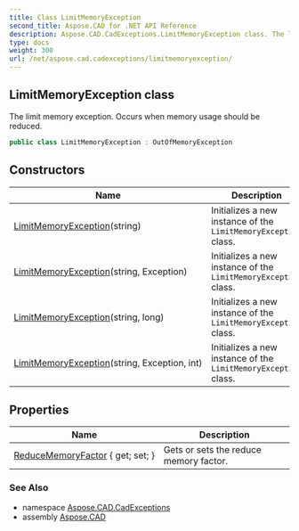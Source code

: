 ```yaml
---
title: Class LimitMemoryException
second_title: Aspose.CAD for .NET API Reference
description: Aspose.CAD.CadExceptions.LimitMemoryException class. The limit memory exception. Occurs when memory usage should be reduced
type: docs
weight: 300
url: /net/aspose.cad.cadexceptions/limitmemoryexception/
---
```

## LimitMemoryException class

The limit memory exception. Occurs when memory usage should be reduced.

```csharp
public class LimitMemoryException : OutOfMemoryException
```

## Constructors

| Name | Description |
| --- | --- |
| [LimitMemoryException](limitmemoryexception/#constructor)(string) | Initializes a new instance of the `LimitMemoryException` class. |
| [LimitMemoryException](limitmemoryexception/#constructor_2)(string, Exception) | Initializes a new instance of the `LimitMemoryException` class. |
| [LimitMemoryException](limitmemoryexception/#constructor_1)(string, long) | Initializes a new instance of the `LimitMemoryException` class. |
| [LimitMemoryException](limitmemoryexception/#constructor_3)(string, Exception, int) | Initializes a new instance of the `LimitMemoryException` class. |

## Properties

| Name | Description |
| --- | --- |
| [ReduceMemoryFactor](../../aspose.cad.cadexceptions/limitmemoryexception/reducememoryfactor/) { get; set; } | Gets or sets the reduce memory factor. |

### See Also

* namespace [Aspose.CAD.CadExceptions](../../aspose.cad.cadexceptions/)
* assembly [Aspose.CAD](../../)


